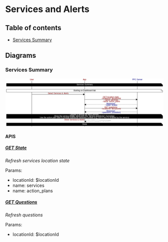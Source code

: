 # Services and Alerts

## Table of contents

* [Services Summary](#services-summary)

## Diagrams

### Services Summary

![png](./services_summary.png)

#### APIS

##### [GET State](https://app.peoplepowerco.com/cloud/apidocs/cloud.html#tag/Synthetic-APIs/operation/Get%20Location%20State)

*Refresh services location state*

Params:
- locationId: $locationId
- name: services
- name: action_plans

##### [GET Questions](https://app.peoplepowerco.com/cloud/apidocs/cloud.html#tag/User-Communications/operation/Get%20Questions)

*Refresh questions*

Params:
- locationId: $locationId